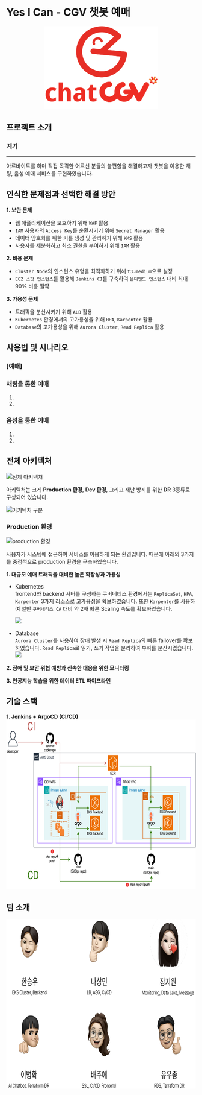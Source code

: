 # Yes I Can - CGV 챗봇 예매
<p align="center">
  <img src="images/Group 33.jpg" width="300">
</p>

## 프로젝트 소개
### 계기
---
아르바이트를 하며 직접 목격한 어르신 분들의 불편함을 해결하고자 챗봇을 이용한 채팅, 음성 예매 서비스를 구현하였습니다.

인식한 문제점과 선택한 해결 방안
---
**1. 보안 문제**
   * 웹 애플리케이션을 보호하기 위해 `WAF` 활용
   * `IAM` 사용자의 `Access Key`를 순환시키기 위해 `Secret Manager` 활용
   * 데이터 암호화를 위한 키를 생성 및 관리하기 위해 `KMS` 활용
   * 사용자를 세분화하고 최소 권한을 부여하기 위해 `IAM` 활용
     
**2. 비용 문제**
   * `Cluster Node`의 인스턴스 유형을 최적화하기 위해 `t3.medium`으로 설정
   * `EC2 스팟 인스턴스`를 활용해 `Jenkins CI`를 구축하여 `온디맨드 인스턴스` 대비 최대 90% 비용 절약

**3. 가용성 문제**
   * 트래픽을 분산시키기 위해 `ALB` 활용
   * `Kubernetes` 환경에서의 고가용성을 위해 `HPA`, `Karpenter` 활용
   * `Database`의 고가용성을 위해 `Aurora Cluster`, `Read Replica` 활용


## 사용법 및 시나리오
### [예매]
### 채팅을 통한 예매
1.
2.

### 음성을 통한 예매
1.
2.

## 전체 아키텍처
![전체 아키텍처](images/architecture.svg)


아키텍처는 크게 **Production 환경**, **Dev 환경**, 그리고 재난 방지를 위한 **DR** 3종류로 구성되어 있습니다.

![아키텍처 구분](images/segmentations.svg)

### Production 환경
![production 환경](images/production.svg)

사용자가 시스템에 접근하여 서비스를 이용하게 되는 환경입니다. 때문에 아래의 3가지를 중점적으로 production 환경을 구축하였습니다.

**1. 대규모 예매 트래픽을 대비한 높은 확장성과 가용성**
- Kubernetes
<br>frontend와 backend 서버를 구성하는 쿠버네티스 환경에서는 `ReplicaSet`, `HPA`, `Karpenter` 3가지 리소스로 고가용성을 확보하였습니다. 또한 `Karpenter`를 사용하여 일반 `쿠버네티스 CA` 대비 약 2배 빠른 Scaling 속도를 확보하였습니다.

    <img src="https://github.com/user-attachments/assets/1d96660c-12d6-470f-9282-704024165055" height="350"/>
<!-- 임시 주석 처리 <img src="https://github.com/user-attachments/assets/1d96660c-12d6-470f-9282-704024165055" width="250" height="400"/> -->

  - Database
<br>`Aurora Cluster`를 사용하여 장애 발생 시 `Read Replica`의 빠른 failover를 확보하였습니다.
`Read Replica`로 읽기, 쓰기 작업을 분리하여 부하를 분산시켰습니다.<br>
    <img src="https://github.com/user-attachments/assets/1cd0d391-6a5e-43fc-9344-c94ccc54f860" height="350"/>
<!-- 임시 주석 처리 <img src="https://github.com/user-attachments/assets/1cd0d391-6a5e-43fc-9344-c94ccc54f860" width="400" height="400"/> -->

**2. 장애 및 보안 위협 예방과 신속한 대응을 위한 모니터링**


**3. 인공지능 학습을 위한 데이터 ETL 파이프라인**

## 기술 스택
**1. Jenkins + ArgoCD (CI/CD)** <br>
<img src="images/cicd.svg" height="450">

## 팀 소개
<img src="images/team.png" height="450">
